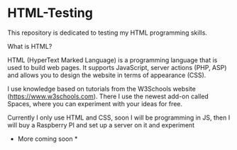 # HTML-Testing

This repository is dedicated to testing my HTML programming skills.

What is HTML?

HTML (HyperText Marked Language) is a programming language that is used to build web pages. It supports JavaScript, server actions (PHP, ASP) and allows you to design the website in terms of appearance (CSS).

I use knowledge based on tutorials from the W3Schools website (https://www.w3schools.com). There I use the newest add-on called Spaces, where you can experiment with your ideas for free.

Currently I only use HTML and CSS, soon I will be programming in JS, then I will buy a Raspberry PI and set up a server on it and experiment

* More coming soon *
